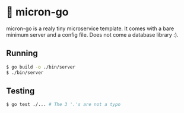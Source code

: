 # :microscope: micron-go

micron-go is a realy tiny microservice template.
It comes with a bare minimum server and a config file.
Does not come a database library :).

## Running

```sh
$ go build -o ./bin/server
$ ./bin/server
```

## Testing
```sh
$ go test ./... # The 3 '.'s are not a typo
```